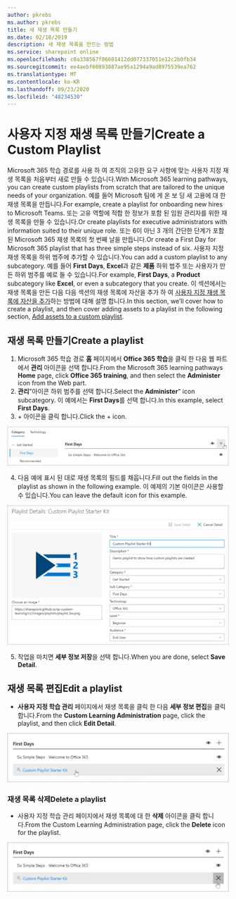```yaml
---
author: pkrebs
ms.author: pkrebs
title: 새 재생 목록 만들기
ms.date: 02/18/2019
description: 새 재생 목록을 만드는 방법
ms.service: sharepoint online
ms.openlocfilehash: c0a338567f06601412dd077337051e12c2b0fb34
ms.sourcegitcommit: ee4aebf60893887ae95a1294a9ad8975539ea762
ms.translationtype: MT
ms.contentlocale: ko-KR
ms.lasthandoff: 09/23/2020
ms.locfileid: "48234530"
---
```

# <a name="create-a-custom-playlist"></a><span data-ttu-id="52457-103">사용자 지정 재생 목록 만들기</span><span class="sxs-lookup"><span data-stu-id="52457-103">Create a Custom Playlist</span></span>

<span data-ttu-id="52457-104">Microsoft 365 학습 경로를 사용 하 여 조직의 고유한 요구 사항에 맞는 사용자 지정 재생 목록을 처음부터 새로 만들 수 있습니다.</span><span class="sxs-lookup"><span data-stu-id="52457-104">With Microsoft 365 learning pathways, you can create custom playlists from scratch that are tailored to the unique needs of your organization.</span></span> <span data-ttu-id="52457-105">예를 들어 Microsoft 팀에 게 온 보 딩 새 고용에 대 한 재생 목록을 만듭니다.</span><span class="sxs-lookup"><span data-stu-id="52457-105">For example, create a playlist for onboarding new hires to Microsoft Teams.</span></span> <span data-ttu-id="52457-106">또는 고유 역할에 적합 한 정보가 포함 된 임원 관리자를 위한 재생 목록을 만들 수 있습니다.</span><span class="sxs-lookup"><span data-stu-id="52457-106">Or create playlists for executive administrators with information suited to their unique role.</span></span> <span data-ttu-id="52457-107">또는 6이 아닌 3 개의 간단한 단계가 포함 된 Microsoft 365 재생 목록의 첫 번째 날을 만듭니다.</span><span class="sxs-lookup"><span data-stu-id="52457-107">Or create a First Day for Microsoft 365 playlist that has three simple steps instead of six.</span></span> <span data-ttu-id="52457-108">사용자 지정 재생 목록을 하위 범주에 추가할 수 있습니다.</span><span class="sxs-lookup"><span data-stu-id="52457-108">You can add a custom playlist to any subcategory.</span></span> <span data-ttu-id="52457-109">예를 들어 **First Days**, **Excel**과 같은 **제품** 하위 범주 또는 사용자가 만든 하위 범주를 예로 들 수 있습니다.</span><span class="sxs-lookup"><span data-stu-id="52457-109">For example, **First Days**, a **Product** subcategory like **Excel**, or even a subcategory that you create.</span></span> <span data-ttu-id="52457-110">이 섹션에서는 재생 목록을 만든 다음 다음 섹션의 재생 목록에 자산을 추가 하 여 [사용자 지정 재생 목록에 자산을 추가](custom_addassets.md)하는 방법에 대해 설명 합니다.</span><span class="sxs-lookup"><span data-stu-id="52457-110">In this section, we’ll cover how to create a playlist, and then cover adding assets to a playlist in the following section, [Add assets to a custom playlist](custom_addassets.md).</span></span>

## <a name="create-a-playlist"></a><span data-ttu-id="52457-111">재생 목록 만들기</span><span class="sxs-lookup"><span data-stu-id="52457-111">Create a playlist</span></span> 

1. <span data-ttu-id="52457-112">Microsoft 365 학습 경로 **홈** 페이지에서 **Office 365 학습**을 클릭 한 다음 웹 파트에서 **관리** 아이콘을 선택 합니다.</span><span class="sxs-lookup"><span data-stu-id="52457-112">From the Microsoft 365 learning pathways **Home** page, click **Office 365 training**, and then select the **Administer** icon from the Web part.</span></span> 
2. <span data-ttu-id="52457-113">**관리**"아이콘 하위 범주를 선택 합니다.</span><span class="sxs-lookup"><span data-stu-id="52457-113">Select the **Administer**" icon  subcategory.</span></span> <span data-ttu-id="52457-114">이 예에서는 **First Days**를 선택 합니다.</span><span class="sxs-lookup"><span data-stu-id="52457-114">In this example, select **First Days**.</span></span>  
3. <span data-ttu-id="52457-115">+ 아이콘을 클릭 합니다.</span><span class="sxs-lookup"><span data-stu-id="52457-115">Click the + icon.</span></span>  

![cg-newplaylistbtn.png](media/cg-newplaylistbtn.png)

4.  <span data-ttu-id="52457-117">다음 예에 표시 된 대로 재생 목록의 필드를 채웁니다.</span><span class="sxs-lookup"><span data-stu-id="52457-117">Fill out the fields in the playlist as shown in the following example.</span></span> <span data-ttu-id="52457-118">이 예제의 기본 아이콘은 사용할 수 있습니다.</span><span class="sxs-lookup"><span data-stu-id="52457-118">You can leave the default icon for this example.</span></span> 

![cg-newplaylistdetails.png](media/cg-newplaylistdetails.png)

5.  <span data-ttu-id="52457-120">작업을 마치면 **세부 정보 저장**을 선택 합니다.</span><span class="sxs-lookup"><span data-stu-id="52457-120">When you are done, select **Save Detail**.</span></span> 

## <a name="edit-a-playlist"></a><span data-ttu-id="52457-121">재생 목록 편집</span><span class="sxs-lookup"><span data-stu-id="52457-121">Edit a playlist</span></span>

- <span data-ttu-id="52457-122">**사용자 지정 학습 관리** 페이지에서 재생 목록을 클릭 한 다음 **세부 정보 편집**을 클릭 합니다.</span><span class="sxs-lookup"><span data-stu-id="52457-122">From the **Custom Learning Administration** page, click the playlist, and then click **Edit Detail**.</span></span>  

![cg-editplaylist.png](media/cg-editplaylist.png)

### <a name="delete-a-playlist"></a><span data-ttu-id="52457-124">재생 목록 삭제</span><span class="sxs-lookup"><span data-stu-id="52457-124">Delete a playlist</span></span>

- <span data-ttu-id="52457-125">사용자 지정 학습 관리 페이지에서 재생 목록에 대 한 **삭제** 아이콘을 클릭 합니다.</span><span class="sxs-lookup"><span data-stu-id="52457-125">From the Custom Learning Administration page, click the **Delete** icon for the playlist.</span></span>  

![cg-deleteplaylist.png](media/cg-deleteplaylist.png)